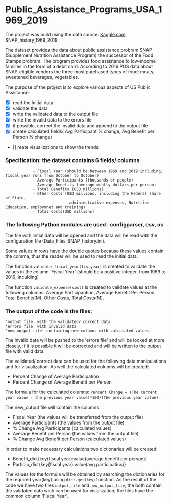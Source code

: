 # Public_Assistance_Programs_USA_1969_2019
             
 The project was build using the data source: [Kaggle.com](https://www.kaggle.com/jpmiller/publicassistance?select=SNAP_history_1969_2019.csv)
             SNAP_history_1969_2019
             
 The dataset provides the data about public assistance probram SNAP (Supplement Nutrition Assistance Program) 
 the successor of the Food Stamps probram. The program provides food assistance 
 to low-income families in the form of a debit card.
 According to 2016 POS data about SNAP-eligible vendors the three most purchased types of food: meats, sweetened beverages, vegetables.
 
 The purpose of the project is to explore various aspects of US Public Assistance:
 - [x] read the initial data
 - [x] validate the data
 - [x] write the validated data to the output file
 - [x] write the invalid data to the errors file
 - [x] if possible, correct the invalid data and append to the output file
 - [x] create calculated fields( Avg Participant % change, Avg Benefit per Person % change)
 - [] reate visualizations to show the trends
 
 ### Specification: the dataset contains 6 fields/ columns
                - Fiscal Year (should be between 1969 and 2019 including, fiscal year runs from October to October)
                - Average Participants (thousands of people)
                - Average Benefits (average montly dollars per person)
                - Total Benefits (USD millions)
                - Other Costs (USD millions, including the Federal share of State,
                                admininstrative expenses, Nutrition Education, employmnet and training)
                - Total Costs(USD millions)
                
  
 
 
### The following Python modules are used : configparser, csv, os 
The file with initial data will be opened and the data will be read with the configuration file (Data_Files_SNAP_history.ini).

Some values in rows have the double quotes because these values contain the comma, thus the reader will be used to read the initial data.

The function `validate_fiscal_year(fis_year)` is created to  validate the values in the column 'Fiscal Year' 
(should be a positive integer, from 1969 to 2019, inculding)

The function `validate_expense(cost)` is created to validate values at the following columns:
Average Participantion,
Average Benefit Per Person,
Total Benefits(M),
Other Costs,
Total Costs(M).

### The output of the code is the files: 
```
'output file' with the validated/ correct data
'errors file' with invalid data
'new_output file' containing new columns with calculated values
```
The invalid data will be pushed to the 'errors file' and will be looked at more closely, if it is possible it will be corrected
and will be written to the output file with valid data.

The validated/ correct data can be used for the following data manipulations and for visualization.
As well the calculated colunms will be created:
- Percent Change of Average Participation 
- Percent Change of Average Benefit per Person

The formula for the calculated columns:
`Percent Change = (The current year value - the previous year value)*100/(The previous year value)`.

The new_output file will contain the columns:
- Fiscal Year (the values will be transferred from the output file)
- Average Participants (the values from the output file)
- % Change Avg Participants (calculated values)
- Average Benefit per Person (the values from the output file)
- % Change Avg Benefit per Person (calculated values)

In order to make necessary calculations two dictionaries will be created: 
- Benefit_dict{key(fiscal year):value(average benefit per person)}
- Particip_dict{key(fiscal year):value(avg participatins)}

The values for the formula will be obtained by searching the dictionaries for the required year(key) using `dict.get(key`) function.
As the result of the code we have two files `output_file` and `new_output_file`, 
the both contain the validated data wich can be used for visialization; the files have the common column 'Fiscal Year'.
              
           

